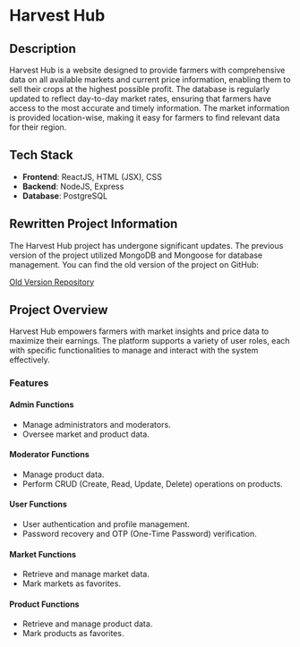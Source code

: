 # Harvest Hub

## Description

Harvest Hub is a website designed to provide farmers with comprehensive data on all available markets and current price information, enabling them to sell their crops at the highest possible profit. The database is regularly updated to reflect day-to-day market rates, ensuring that farmers have access to the most accurate and timely information. The market information is provided location-wise, making it easy for farmers to find relevant data for their region.

## Tech Stack

- **Frontend**: ReactJS, HTML (JSX), CSS
- **Backend**: NodeJS, Express
- **Database**: PostgreSQL

## Rewritten Project Information
The Harvest Hub project has undergone significant updates. The previous version of the project utilized MongoDB and Mongoose for database management. You can find the old version of the project on GitHub:

[Old Version Repository](https://github.com/adityapadekar/HarvestHub-v1.git)

## Project Overview

Harvest Hub empowers farmers with market insights and price data to maximize their earnings. The platform supports a variety of user roles, each with specific functionalities to manage and interact with the system effectively.

### Features
#### Admin Functions
- Manage administrators and moderators.
- Oversee market and product data.

#### Moderator Functions
- Manage product data.
- Perform CRUD (Create, Read, Update, Delete) operations on products.

#### User Functions
- User authentication and profile management.
- Password recovery and OTP (One-Time Password) verification.

#### Market Functions
- Retrieve and manage market data.
- Mark markets as favorites.

#### Product Functions
- Retrieve and manage product data.
- Mark products as favorites.